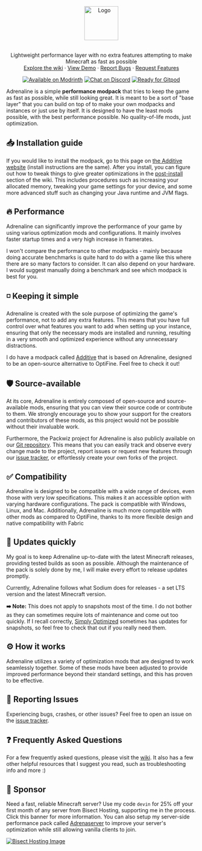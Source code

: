 <div align="center">
  <a href="https://github.com/intergrav/Adrenaline">
    <img src="https://raw.githubusercontent.com/intergrav/Branding/main/adrenaline/adrenaline_textlogo_256h.png" alt="Logo" height="90">
  </a>
  <br />
  <br />
  <p align="center">
    Lightweight performance layer with no extra features attempting to make Minecraft as fast as possible
    <br />
    <a href="https://github.com/intergrav/Adrenaline/wiki">Explore the wiki</a>
    ·
    <a href="https://www.youtube.com/watch?v=xiZOyZ-sblw">View Demo</a>
    ·
    <a href="https://github.com/intergrav/Adrenaline/issues">Report Bugs</a>
    ·
    <a href="https://github.com/intergrav/Adrenaline/issues">Request Features</a>
  </p>
  <a href="https://modrinth.com/modpack/adrenaline"><img src="https://cdn.jsdelivr.net/npm/@intergrav/devins-badges@3/assets/compact-minimal/available/modrinth_vector.svg" alt="Available on Modrinth"></a>
  <a href="https://discord.gg/36Tv44cYte"><img src="https://cdn.jsdelivr.net/npm/@intergrav/devins-badges@3/assets/compact-minimal/social/discord-singular_vector.svg" alt="Chat on Discord"></a>
  <a href="https://gitpod.io/from-referrer/"><img src="https://cdn.jsdelivr.net/npm/@intergrav/devins-badges@3/assets/compact-minimal/supported/gitpod_vector.svg" alt="Ready for Gitpod"></a>
</div>

Adrenaline is a simple **performance modpack** that tries to keep the game as fast as possible, while still looking great. It is meant to be a sort of "base layer" that you can build on top of to make your own modpacks and instances or just use by itself. It is designed to have the least mods possible, with the best performance possible. No quality-of-life mods, just optimization.

## 📥 Installation guide

If you would like to install the modpack, go to this page on [the Additive website](https://additive.intergrav.xyz/downloads) (install instructions are the same). After you install, you can figure out how to tweak things to give greater optimizations in the [post-install](https://github.com/intergrav/Adrenaline/wiki/Post-install) section of the wiki. This includes procedures such as increasing your allocated memory, tweaking your game settings for your device, and some more advanced stuff such as changing your Java runtime and JVM flags.

## 🔥 Performance

Adrenaline can significantly improve the performance of your game by using various optimization mods and configurations. It mainly involves faster startup times and a very high increase in framerates.

I won't compare the performance to other modpacks - mainly because doing accurate benchmarks is quite hard to do with a game like this where there are so many factors to consider. It can also depend on your hardware. I would suggest manually doing a benchmark and see which modpack is best for you.

## ◽ Keeping it simple

Adrenaline is created with the sole purpose of optimizing the game's performance, not to add any extra features. This means that you have full control over what features you want to add when setting up your instance, ensuring that only the necessary mods are installed and running, resulting in a very smooth and optimized experience without any unnecessary distractions.

I do have a modpack called [Additive](https://modrinth.com/modpack/additive) that is based on Adrenaline, designed to be an open-source alternative to OptiFine. Feel free to check it out!

## 🛡️ Source-available

At its core, Adrenaline is entirely composed of open-source and source-available mods, ensuring that you can view their source code or contribute to them. We strongly encourage you to show your support for the creators and contributors of these mods, as this project would not be possible without their invaluable work.

Furthermore, the Packwiz project for Adrenaline is also publicly available on our [Git repository](https://github.com/skywardmc/adrenaline). This means that you can easily track and observe every change made to the project, report issues or request new features through our [issue tracker](https://github.com/skywardmc/adrenaline/issues), or effortlessly create your own forks of the project.

## ✅ Compatibility

Adrenaline is designed to be compatible with a wide range of devices, even those with very low specifications. This makes it an accessible option with varying hardware configurations. The pack is compatible with Windows, Linux, and Mac. Additionally, Adrenaline is much more compatible with other mods as compared to OptiFine, thanks to its more flexible design and native compatibility with Fabric

## 🔄️ Updates quickly

My goal is to keep Adrenaline up-to-date with the latest Minecraft releases, providing tested builds as soon as possible. Although the maintenance of the pack is solely done by me, I will make every effort to release updates promptly.

Currently, Adrenaline follows what Sodium does for releases - a set LTS version and the latest Minecraft version.

**➡️ Note:** This does not apply to snapshots most of the time. I do not bother as they can sometimes require lots of maintenance and come out too quickly. If I recall correctly, [Simply Optimized](https://modrinth.com/modpack/sop) sometimes has updates for snapshots, so feel free to check that out if you really need them.

## ⚙️ How it works

Adrenaline utilizes a variety of optimization mods that are designed to work seamlessly together. Some of these mods have been adjusted to provide improved performance beyond their standard settings, and this has proven to be effective.

## 🐛 Reporting Issues

Experiencing bugs, crashes, or other issues? Feel free to open an issue on the [issue tracker](https://github.com/intergrav/Adrenaline/issues).

## ❓ Frequently Asked Questions

For a few frequently asked questions, please visit the [wiki](https://github.com/intergrav/Adrenaline/wiki). It also has a few other helpful resources that I suggest you read, such as troubleshooting info and more :)

## 🍉 Sponsor

Need a fast, reliable Minecraft server? Use my code `devin` for 25% off your first month of any server from Bisect Hosting, supporting me in the process. Click this banner for more information. You can also setup my server-side performance pack called [Adrenaserver](https://modrinth.com/modpack/adrenaserver) to improve your server's optimization while still allowing vanilla clients to join.

[![Bisect Hosting Image](https://www.bisecthosting.com/partners/custom-banners/444cf491-d49c-4b9a-8b2d-250593122b7e.webp)](https://www.bisecthosting.com/devin)
